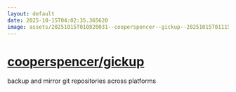 ```yaml
---
layout: default
date: 2025-10-15T04:02:35.365620
image: assets/20251015T010820031--cooperspencer--gickup--20251015T011158074--cropped.png
---
```


# [cooperspencer/gickup](https://github.com/cooperspencer/gickup)

backup and mirror git repositories across platforms

